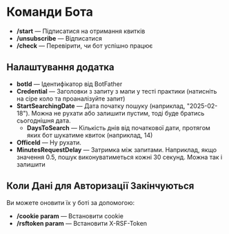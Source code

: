 # Команди Бота

- **/start** — Підписатися на отримання квитків
- **/unsubscribe** — Відписатися
- **/check** — Перевірити, чи бот успішно працює

## Налаштування додатка

- **botId** — Ідентифікатор від BotFather
- **Credential** — Заголовки з запиту з мапи у тесті практики (натисніть на сіре коло та проаналізуйте запит)
- **StartSearchingDate** — Дата початку пошуку (наприклад, "2025-02-18"). Можна не рухати або залишити пустим, тоді буде братись сьогоднішня дата.
  - **DaysToSearch** — Кількість днів від початкової дати, протягом яких бот шукатиме квиток (наприклад, 14)
- **OfficeId** — Ну рухати.
- **MinutesRequestDelay** — Затримка між запитами. Наприклад, якщо значення 0.5, пошук виконуватиметься кожні 30 секунд. Можна так і залишити

## Коли Дані для Авторизації Закінчуються

Ви можете оновити їх у боті за допомогою:
- **/cookie param** — Встановити cookie
- **/rsftoken param** — Встановити X-RSF-Token

